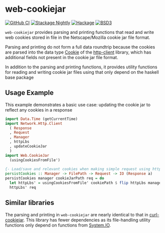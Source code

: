 # web-cookiejar
[![GitHub CI](https://github.com/adetokunbo/web-cookiejar/actions/workflows/cabal.yml/badge.svg)](https://github.com/adetokunbo/web-cookiejar/actions)
[![Stackage Nightly](http://stackage.org/package/web-cookiejar/badge/nightly)](http://stackage.org/nightly/package/web-cookiejar)
[![Hackage][hackage-badge]][hackage]
[![BSD3](https://img.shields.io/badge/license-BSD3-green.svg?dummy)](https://github.com/adetokunbo/web-cookiejar/blob/master/LICENSE)

`web-cookiejar` provides parsing and printing functions that read and write web
cookies stored in file in the Netscape/Mozilla cookie jar file format.

Parsing and printing do not form a full data roundtrip because the cookies are
parsed into the data type [Cookie] of the [http-client] library, which has
additional fields not present in the cookie jar file format.

In addition to the parsing and printing functions, it provides utility functions
for reading and writing cookie jar files using that only depend on the haskell
base package

## Usage Example

This example demonstrates a basic use case: updating the cookie jar to reflect
any cookies in a response 

```haskell
import Data.Time (getCurrentTime)
import Network.Http.Client
  ( Response
  , Request
  , Manager
  , httpLbs
  , updateCookieJar
  )
import Web.CookieJar
  (usingCookiesFromFile')
  
{- Load/save and relevant cookies when making simple request using http-client. -}
persistCookies :: Manager -> FilePath -> Request -> IO (Response a)
persistCookies manager cookieJarPath req = do
  let httpLbs' = usingCookiesFromFile' cookiePath $ flip httpLbs manager
  httpLbs' req

```
 
## Similar libraries

The parsing and printing in `web-cookiejar` are nearly identical to that in
[curl-cookiejar]. This library has fewer dependencies as its file-handling
utility functions only depend on functions from [System.IO].


[hackage-deps-badge]: <https://img.shields.io/hackage-deps/v/web-cookiejar.svg>
[hackage-deps]:       <http://packdeps.haskellers.com/feed?needle=web-cookiejar>
[hackage-badge]:      <https://img.shields.io/hackage/v/web-cookiejar.svg>
[hackage]:            <https://hackage.haskell.org/package/web-cookiejar>
[Cookie]:             <https://hackage.haskell.org/package/http-client/docs/Network-HTTP-Client.html#t:Cookie>
[http-client]:        <https://hackage.haskell.org/package/http-client/docs/Network-HTTP-Client.html>
[curl-cookiejar]:     <https://hackage.haskell.org/package/curl-cookiejar>
[System.IO]:          <https://hackage.haskell.org/package/base/docs/System-IO.html>
